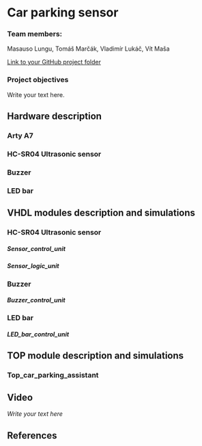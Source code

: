 # Car parking sensor

### Team members:
Masauso Lungu,
Tomáš Marčák,
Vladimír Lukáč,
Vít Maša 

[Link to your GitHub project folder]( http://github.com/xxx)

### Project objectives

Write your text here.


## Hardware description

### Arty A7
### HC-SR04 Ultrasonic sensor
### Buzzer
### LED bar


## VHDL modules description and simulations

### HC-SR04 Ultrasonic sensor
##### Sensor_control_unit
##### Sensor_logic_unit
### Buzzer
##### Buzzer_control_unit
### LED bar
##### LED_bar_control_unit

## TOP module description and simulations

### Top_car_parking_assistant


## Video

*Write your text here*


## References
